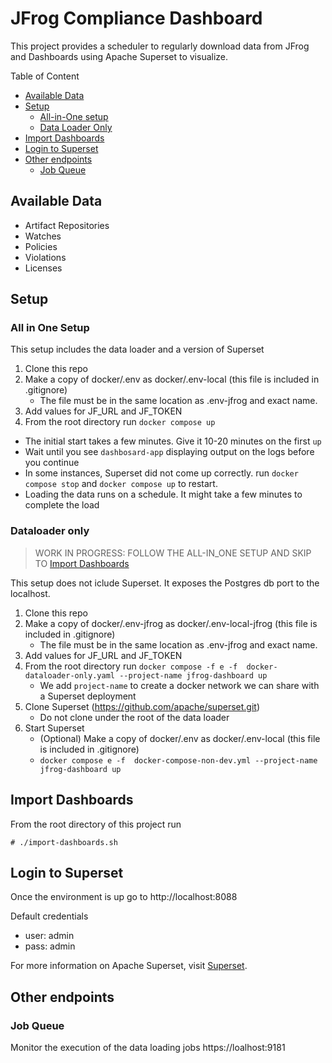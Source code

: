 # JFrog Compliance Dashboard
This project provides a scheduler to regularly download data from JFrog and Dashboards using Apache Superset to visualize.

Table of Content

- [Available Data](#available-data)
- [Setup](#setup)
    - [All-in-One setup](#all-in-one-setup)
    - [Data Loader Only](#dataloader-only)
- [Import Dashboards](#import-dashboards)
- [Login to Superset](#login-to-superset)
- [Other endpoints](#other-endpoints)
    - [Job Queue](#job-queue)

## Available Data
- Artifact Repositories
- Watches
- Policies
- Violations
- Licenses

## Setup

### All in One Setup
This setup includes the data loader and a version of Superset

1. Clone this repo
2. Make a copy of docker/.env as docker/.env-local (this file is included in .gitignore)
    - The file must be in the same location as .env-jfrog and exact name.
3. Add values for JF_URL and JF_TOKEN 
4. From the root directory run `docker compose up`

* The initial start takes a few minutes. Give it 10-20 minutes on the first `up`
* Wait until you see `dashbosard-app` displaying output on the logs before you continue
* In some instances, Superset did not come up correctly. run `docker compose stop` and `docker compose up` to restart.
* Loading the data runs on a schedule. It might take a few minutes to complete the load


### Dataloader only 

>WORK IN PROGRESS: FOLLOW THE ALL-IN_ONE SETUP AND SKIP TO [Import Dashboards](#import-dashboards)

This setup does not iclude Superset. It exposes the Postgres db port to the localhost.

1. Clone this repo
2. Make a copy of docker/.env-jfrog as docker/.env-local-jfrog (this file is included in .gitignore)
    - The file must be in the same location as .env-jfrog and exact name.
3. Add values for JF_URL and JF_TOKEN 
4. From the root directory run `docker compose -f e -f  docker-dataloader-only.yaml --project-name jfrog-dashboard up`
    - We add `project-name` to create a docker network we can share with a Superset deployment
5. Clone Superset (https://github.com/apache/superset.git)
    - Do not clone under the root of the data loader
6. Start Superset 
    - (Optional) Make a copy of docker/.env as docker/.env-local (this file is included in .gitignore)
    - `docker compose e -f  docker-compose-non-dev.yml --project-name jfrog-dashboard up`

## Import Dashboards

From the root directory of this project run 

`# ./import-dashboards.sh`

## Login to Superset
Once the environment is up go to http://localhost:8088

Default credentials
- user: admin
- pass: admin


For more information on Apache Superset, visit [Superset](https://superset.apache.org).

## Other endpoints

### Job Queue
Monitor the execution of the data loading jobs
https://loalhost:9181